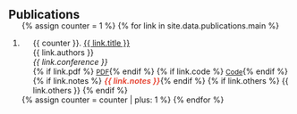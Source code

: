 <h2 id="publications" style="margin: 2px 0px -15px;">Publications</h2>

<div class="publications">
<ol class="bibliography">

{% assign counter = 1 %}
{% for link in site.data.publications.main %}
  <li>
    <div class="pub-row">
      <div class="col-sm-9" style="position: relative;padding-right: 0px;padding-left: 20px;">
        <div class="title">
          <span class="pub-counter">{{ counter }}.</span>
          <a href="{{ link.pdf }}">{{ link.title }}</a>
        </div>
          <div class="author">{{ link.authors }}</div>
          <div class="periodical"><em>{{ link.conference }}</em>
        </div>
        <div class="links">
          {% if link.pdf %} <a href="{{ link.pdf }}" class="btn btn-sm z-depth-0" role="button" target="_blank" style="font-size:12px;">PDF</a>{% endif %}
          {% if link.code %} <a href="{{ link.code }}" class="btn btn-sm z-depth-0" role="button" target="_blank" style="font-size:12px;">Code</a>{% endif %}
          {% if link.notes %} <strong> <i style="color:#e74d3c">{{ link.notes }}</i></strong>{% endif %}
          {% if link.others %} {{ link.others }} {% endif %}
        </div>
      </div>
    </div>
  </li>
  {% assign counter = counter | plus: 1 %}
{% endfor %}

</ol>
</div>
